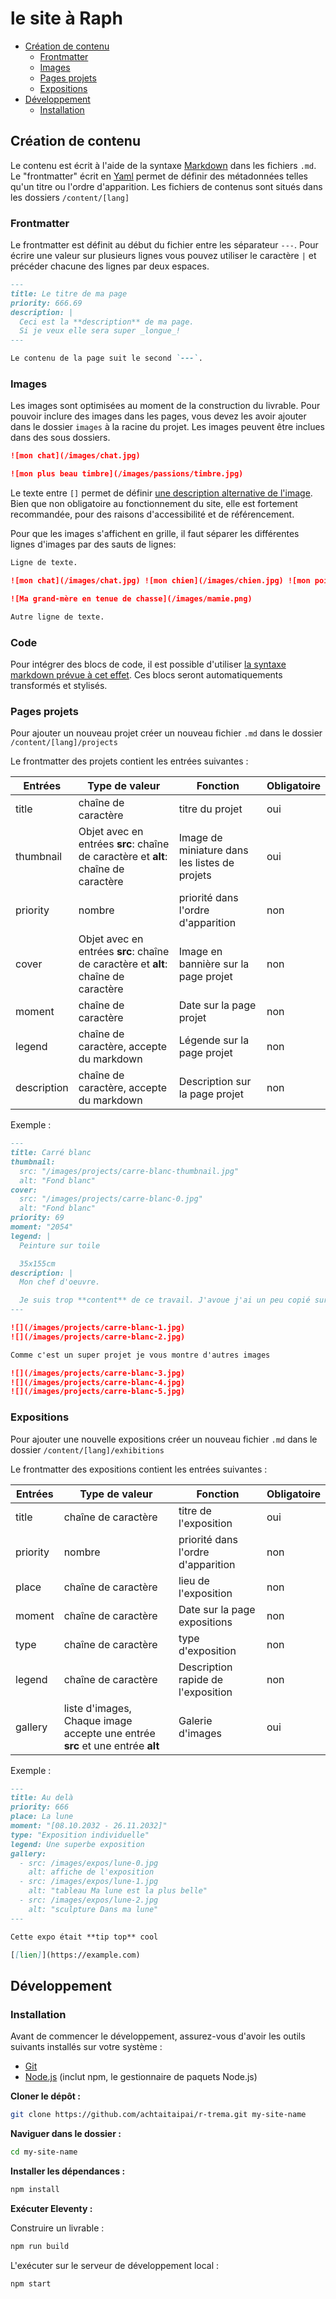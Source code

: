 # le site à Raph

- [Création de contenu](#création-de-contenu)
  - [Frontmatter](#frontmatter)
  - [Images](#images)
  - [Pages projets](#pages-projets)
  - [Expositions](#expositions)
- [Développement](#développement)
  - [Installation](#installation)

## Création de contenu

Le contenu est écrit à l'aide de la syntaxe [Markdown](https://www.markdownguide.org/cheat-sheet/) dans les fichiers `.md`. Le "frontmatter" écrit en [Yaml](https://learnxinyminutes.com/docs/yaml/) permet de définir des métadonnées telles qu'un titre ou l'ordre d'apparition. Les fichiers de contenus sont situés dans les dossiers `/content/[lang]`

### Frontmatter

Le frontmatter est définit au début du fichier entre les séparateur `---`.
Pour écrire une valeur sur plusieurs lignes vous pouvez utiliser le caractère `|` et précéder chacune des lignes par deux espaces.

```md
---
title: Le titre de ma page
priority: 666.69
description: |
  Ceci est la **description** de ma page.
  Si je veux elle sera super _longue_!
---

Le contenu de la page suit le second `---`.
```

### Images

Les images sont optimisées au moment de la construction du livrable. Pour pouvoir inclure des images dans les pages, vous devez les avoir ajouter dans le dossier `images` à la racine du projet. Les images peuvent être inclues dans des sous dossiers.

```md
![mon chat](/images/chat.jpg)

![mon plus beau timbre](/images/passions/timbre.jpg)
```

Le texte entre `[]` permet de définir [une description alternative de l'image](https://developer.mozilla.org/fr/docs/Learn/Accessibility/HTML#alternatives_textuelles). Bien que non obligatoire au fonctionnement du site, elle est fortement recommandée, pour des raisons d'accessibilité et de référencement.

Pour que les images s'affichent en grille, il faut séparer les différentes lignes d'images par des sauts de lignes:

```md
Ligne de texte.

![mon chat](/images/chat.jpg) ![mon chien](/images/chien.jpg) ![mon poisson](/images/poisson.jpg)

![Ma grand-mère en tenue de chasse](/images/mamie.png)

Autre ligne de texte.
```

### Code

Pour intégrer des blocs de code, il est possible d'utiliser [la syntaxe markdown prévue à cet effet](https://www.markdownguide.org/extended-syntax/#syntax-highlighting). Ces blocs seront automatiquements transformés et stylisés.

### Pages projets

Pour ajouter un nouveau projet créer un nouveau fichier `.md` dans le dossier `/content/[lang]/projects`

Le frontmatter des projets contient les entrées suivantes :

| Entrées     | Type de valeur                                                                     | Fonction                                      | Obligatoire |
| ----------- | ---------------------------------------------------------------------------------- | --------------------------------------------- | ----------- |
| title       | chaîne de caractère                                                                | titre du projet                               | oui         |
| thumbnail   | Objet avec en entrées **src**: chaîne de caractère et **alt**: chaîne de caractère | Image de miniature dans les listes de projets | oui         |
| priority    | nombre                                                                             | priorité dans l'ordre d'apparition            | non         |
| cover       | Objet avec en entrées **src**: chaîne de caractère et **alt**: chaîne de caractère | Image en bannière sur la page projet          | non         |
| moment      | chaîne de caractère                                                                | Date sur la page projet                       | non         |
| legend      | chaîne de caractère, accepte du markdown                                           | Légende sur la page projet                    | non         |
| description | chaîne de caractère, accepte du markdown                                           | Description sur la page projet                | non         |

Exemple :

```md
---
title: Carré blanc
thumbnail:
  src: "/images/projects/carre-blanc-thumbnail.jpg"
  alt: "Fond blanc"
cover:
  src: "/images/projects/carre-blanc-0.jpg"
  alt: "Fond blanc"
priority: 69
moment: "2054"
legend: |
  Peinture sur toile 

  35x155cm
description: |
  Mon chef d'oeuvre.

  Je suis trop **content** de ce travail. J'avoue j'ai un peu copié sur [ce mec](https://fr.wikipedia.org/wiki/Kasimir_Malevitch)
---

![](/images/projects/carre-blanc-1.jpg)
![](/images/projects/carre-blanc-2.jpg)

Comme c'est un super projet je vous montre d'autres images

![](/images/projects/carre-blanc-3.jpg)
![](/images/projects/carre-blanc-4.jpg)
![](/images/projects/carre-blanc-5.jpg)
```

### Expositions

Pour ajouter une nouvelle expositions créer un nouveau fichier `.md` dans le dossier `/content/[lang]/exhibitions`

Le frontmatter des expositions contient les entrées suivantes :

| Entrées  | Type de valeur                                                                | Fonction                           | Obligatoire |
| -------- | ----------------------------------------------------------------------------- | ---------------------------------- | ----------- |
| title    | chaîne de caractère                                                           | titre de l'exposition              | oui         |
| priority | nombre                                                                        | priorité dans l'ordre d'apparition | non         |
| place    | chaîne de caractère                                                           | lieu de l'exposition               | non         |
| moment   | chaîne de caractère                                                           | Date sur la page expositions       | non         |
| type     | chaîne de caractère                                                           | type d'exposition                  | non         |
| legend   | chaîne de caractère                                                           | Description rapide de l'exposition | non         |
| gallery  | liste d'images, Chaque image accepte une entrée **src** et une entrée **alt** | Galerie d'images                   | oui         |

Exemple :

```md
---
title: Au delà
priority: 666
place: La lune
moment: "[08.10.2032 - 26.11.2032]"
type: "Exposition individuelle"
legend: Une superbe exposition
gallery:
  - src: /images/expos/lune-0.jpg
    alt: affiche de l'exposition
  - src: /images/expos/lune-1.jpg
    alt: "tableau Ma lune est la plus belle"
  - src: /images/expos/lune-2.jpg
    alt: "sculpture Dans ma lune"
---

Cette expo était **tip top** cool

[[lien]](https://example.com)
```

## Développement

### Installation

Avant de commencer le développement, assurez-vous d'avoir les outils suivants installés sur votre système :

- [Git](https://git-scm.com/)
- [Node.js](https://nodejs.org/en) (inclut npm, le gestionnaire de paquets Node.js)

**Cloner le dépôt :**

```bash
git clone https://github.com/achtaitaipai/r-trema.git my-site-name
```

**Naviguer dans le dossier :**

```bash
cd my-site-name
```

**Installer les dépendances :**

```bash
npm install
```

**Exécuter Eleventy :**

Construire un livrable :

```bash
npm run build
```

L'exécuter sur le serveur de développement local :

```bash
npm start
```
